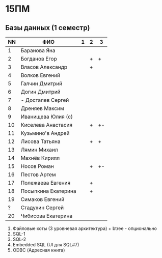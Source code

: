 # 15ПМ
## Базы данных (1 семестр)

| NN  | ФИО                   | 1   | 2   | 3   |
| --- | --------------------- | --- | --- | --- |
| 1   | Баранова Яна          |     |     |     |
| 2   | Богданов Егор         |     | +   | +   |
| 3   | Власов Александр      |     | +   |     |
| 4   | Волков Евгений        |     |     |     |
| 5   | Галчин Дмитрий        |     |     |     |
| 6   | Догин Дмитрий         |     |     |     |
| 7   | - Досталев Сергей     |     |     |     |
| 8   | Дреняев Максим        |     |     |     |
| 9   | Иванищева Юлия (с)    |     |     |     |
| 10  | Киселева Анастасия    |     | +   | +-  |
| 11  | Кузьмино'в Андрей     |     |     |     |
| 12  | Лисова Татьяна        |     | +   | +   |
| 13  | Лямин Михаил          |     |     |     |
| 14  | Махнёв Кирилл         |     |     |     |
| 15  | Носов Роман           |     | +   | +-  |
| 16  | Пестов Артем          |     |     |     |
| 17  | Полежаева Евгения     |     | +   |     |
| 18  | Посыпкина Екатерина   |     | +   |     |
| 19  | Симаков Евгений       |     |     |     |
| ?   | Стадухин Сергей       |     |     |     |
| 20  | Чибисова Екатерина    |     |     |     |

1. Файловые коты (3 уровневая архитектура) + btree - опционально
2. SQL-1
3. SQL-2
4. Embedded SQL (UI для SQL#7)
5. ODBC (Адресная книга)
